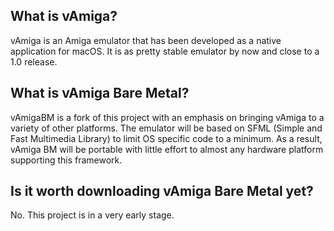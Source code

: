 ## What is vAmiga? 

vAmiga is an Amiga emulator that has been developed as a native application for macOS. It is as pretty stable emulator by now and close to a 1.0 release. 

## What is vAmiga Bare Metal? 

vAmigaBM is a fork of this project with an emphasis on bringing vAmiga to a variety of other platforms. The emulator will be based on SFML (Simple and Fast Multimedia Library) to limit OS specific code to a minimum. As a result, vAmiga BM will be portable with little effort to almost any hardware platform supporting this framework.

## Is it worth downloading vAmiga Bare Metal yet?

No. This project is in a very early stage.
